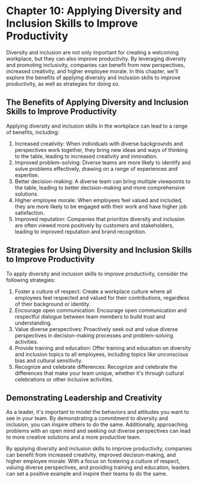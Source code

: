 Chapter 10: Applying Diversity and Inclusion Skills to Improve Productivity
===========================================================================

Diversity and inclusion are not only important for creating a welcoming workplace, but they can also improve productivity. By leveraging diversity and promoting inclusivity, companies can benefit from new perspectives, increased creativity, and higher employee morale. In this chapter, we'll explore the benefits of applying diversity and inclusion skills to improve productivity, as well as strategies for doing so.

The Benefits of Applying Diversity and Inclusion Skills to Improve Productivity
-------------------------------------------------------------------------------

Applying diversity and inclusion skills in the workplace can lead to a range of benefits, including:

1. Increased creativity: When individuals with diverse backgrounds and perspectives work together, they bring new ideas and ways of thinking to the table, leading to increased creativity and innovation.
2. Improved problem-solving: Diverse teams are more likely to identify and solve problems effectively, drawing on a range of experiences and expertise.
3. Better decision-making: A diverse team can bring multiple viewpoints to the table, leading to better decision-making and more comprehensive solutions.
4. Higher employee morale: When employees feel valued and included, they are more likely to be engaged with their work and have higher job satisfaction.
5. Improved reputation: Companies that prioritize diversity and inclusion are often viewed more positively by customers and stakeholders, leading to improved reputation and brand recognition.

Strategies for Using Diversity and Inclusion Skills to Improve Productivity
---------------------------------------------------------------------------

To apply diversity and inclusion skills to improve productivity, consider the following strategies:

1. Foster a culture of respect: Create a workplace culture where all employees feel respected and valued for their contributions, regardless of their background or identity.
2. Encourage open communication: Encourage open communication and respectful dialogue between team members to build trust and understanding.
3. Value diverse perspectives: Proactively seek out and value diverse perspectives in decision-making processes and problem-solving activities.
4. Provide training and education: Offer training and education on diversity and inclusion topics to all employees, including topics like unconscious bias and cultural sensitivity.
5. Recognize and celebrate differences: Recognize and celebrate the differences that make your team unique, whether it's through cultural celebrations or other inclusive activities.

Demonstrating Leadership and Creativity
---------------------------------------

As a leader, it's important to model the behaviors and attitudes you want to see in your team. By demonstrating a commitment to diversity and inclusion, you can inspire others to do the same. Additionally, approaching problems with an open mind and seeking out diverse perspectives can lead to more creative solutions and a more productive team.

By applying diversity and inclusion skills to improve productivity, companies can benefit from increased creativity, improved decision-making, and higher employee morale. With a focus on fostering a culture of respect, valuing diverse perspectives, and providing training and education, leaders can set a positive example and inspire their teams to do the same.
